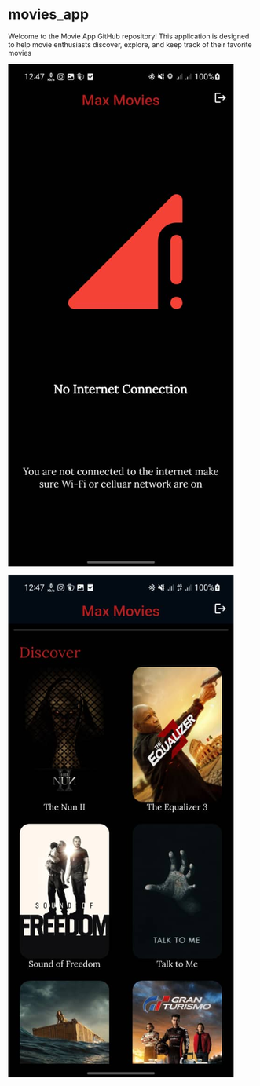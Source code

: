# movies_app



Welcome to the Movie App GitHub repository! This application is designed to help movie enthusiasts discover, explore, and keep track of their favorite movies



![Internet un available](https://github.com/AhmedOsmanOmer/movies_app/blob/main/screenshots/WhatsApp%20Image%202023-10-11%20at%207.07.58%20AM(1).jpeg
)

![home Page](https://github.com/AhmedOsmanOmer/movies_app/blob/main/screenshots/WhatsApp%20Image%202023-10-11%20at%207.07.58%20AM(2).jpeg
)

